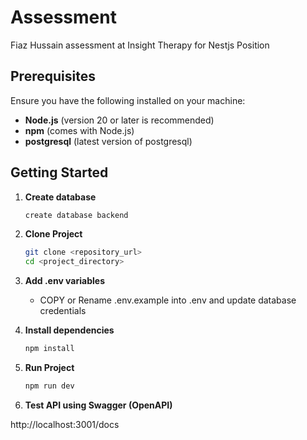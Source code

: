 # Assessment

Fiaz Hussain assessment at Insight Therapy for Nestjs Position

## Prerequisites

Ensure you have the following installed on your machine:

- **Node.js** (version 20 or later is recommended)
- **npm** (comes with Node.js)
- **postgresql** (latest version of postgresql)

## Getting Started

1. **Create database**

   ```bash
   create database backend

   ```

2. **Clone Project**

   ```bash
   git clone <repository_url>
   cd <project_directory>
   ```

3. **Add .env variables**

   - COPY or Rename .env.example into .env and update database credentials

4. **Install dependencies**

   ```bash
   npm install

   ```

5. **Run Project**

   ```bash
   npm run dev
   ```

6. **Test API using Swagger (OpenAPI)**

http://localhost:3001/docs

